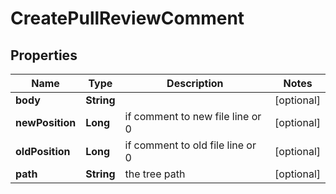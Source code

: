 
# CreatePullReviewComment

## Properties
Name | Type | Description | Notes
------------ | ------------- | ------------- | -------------
**body** | **String** |  |  [optional]
**newPosition** | **Long** | if comment to new file line or 0 |  [optional]
**oldPosition** | **Long** | if comment to old file line or 0 |  [optional]
**path** | **String** | the tree path |  [optional]



